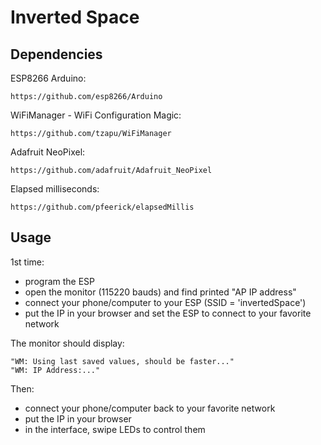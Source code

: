 # Inverted Space

## Dependencies

ESP8266 Arduino:

    https://github.com/esp8266/Arduino

WiFiManager - WiFi Configuration Magic:

    https://github.com/tzapu/WiFiManager

Adafruit NeoPixel:

    https://github.com/adafruit/Adafruit_NeoPixel

Elapsed milliseconds:

    https://github.com/pfeerick/elapsedMillis


## Usage

1st time:
  * program the ESP
  * open the monitor (115220 bauds) and find printed "AP IP address"
  * connect your phone/computer to your ESP (SSID = 'invertedSpace')
  * put the IP in your browser and set the ESP to connect to your favorite network

The monitor should display:

    "WM: Using last saved values, should be faster..."
    "WM: IP Address:..."

Then:
  * connect your phone/computer back to your favorite network
  * put the IP in your browser
  * in the interface, swipe LEDs to control them

